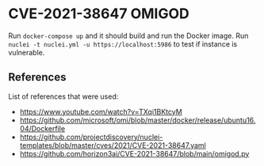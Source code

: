 # CVE-2021-38647 OMIGOD
Run ```docker-compose up``` and it should build and run the Docker image.
Run ```nuclei -t nuclei.yml -u https://localhost:5986``` to test if instance is vulnerable.

## References
List of references that were used:
- https://www.youtube.com/watch?v=TXqi1BKtcyM
- https://github.com/microsoft/omi/blob/master/docker/release/ubuntu16.04/Dockerfile
- https://github.com/projectdiscovery/nuclei-templates/blob/master/cves/2021/CVE-2021-38647.yaml
- https://github.com/horizon3ai/CVE-2021-38647/blob/main/omigod.py
